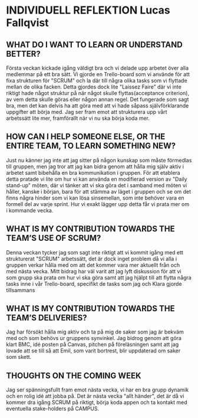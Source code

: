 # INDIVIDUELL REFLEKTION Lucas Fallqvist

## WHAT DO I WANT TO LEARN OR UNDERSTAND BETTER?
Första veckan kickade igång väldigt bra och vi delade upp arbetet över alla medlemmar på ett bra sätt. Vi gjorde en Trello-board som vi använde för att fixa strukturen för "SCRUM" och la där till några olika tasks som vi flyttade mellan de olika facken. Detta gjordes dock lite "Laissez Faire" där vi inte riktigt hade något struktur på när något skulle flyttas(acceptance criterion), av vem detta skulle göras eller någon annan regel. Det fungerade som sagt bra, men det kan delvis ha att göra med att vi hade såpass självförklarande uppgifter att börja med. Jag ser fram emot att strukturera upp vårt arbetssätt lite mer, framförallt när vi nu ska börja koda mer. 

## HOW CAN I HELP SOMEONE ELSE, OR THE ENTIRE TEAM, TO LEARN SOMETHING NEW? 
Just nu känner jag inte att jag sitter på någon kunskap som måste förmedlas till gruppen, men jag tror att jag kan bidra genom att hålla mig själv aktiv i arbetet samt bibehålla en bra kommunikation i gruppen. För att etablera detta pratade vi lite om hur vi kan använda en modifierad version av "Daily stand-up" möten, där vi tänker att vi ska göra det i samband med möten vi håller, kanske i början, bara för att stämma av läget i gruppen och se om det finns några hinder som vi kan lösa sinsemellan, som inte behöver vara en formell del av varje sprint. Hur vi exakt lägger upp detta får vi prata mer om i kommande vecka. 

## WHAT IS MY CONTRIBUTION TOWARDS THE TEAM’S USE OF SCRUM? 
Denna veckan tycker jag som sagt inte riktigt att vi kommit igång med ett strukturerat "SCRUM" arbetssätt, det är dock inget problem då vi alla i gruppen verkar hålla med om att det kommer vara mer aktuellt från och med nästa vecka. Mitt bidrag har väl varit att jag lyft diskussion för att vi som grupp ska prata om hur vi ska göra samt att jag hjälpt till att flytta några tasks inne i vår Trello-board, specifikt de tasks som jag och Klara gjorde tillsammans

## WHAT IS MY CONTRIBUTION TOWARDS THE TEAM’S DELIVERIES? 
Jag har försökt hålla mig aktiv och ta på mig de saker som jag är bekväm med och som behövs ur gruppens synvinkel. Jag bidrog genom att göra klart BMC, idé posten på Canvas, pitchen på föreläsningen samt att jag lovade att se till så att Emil, som varit bortrest, blir uppdaterad om saker som skett.  

## THOUGHTS ON THE COMING WEEK
Jag ser spänningsfullt fram emot nästa vecka, vi har en bra grupp dynamik och en rolig idé att jobba på. Det är nästa vecka "allt händer", det är då vi kommer dra igång SCRUM på riktigt, börja koda appen och ta kontakt med eventuella stake-holders på CAMPUS.

